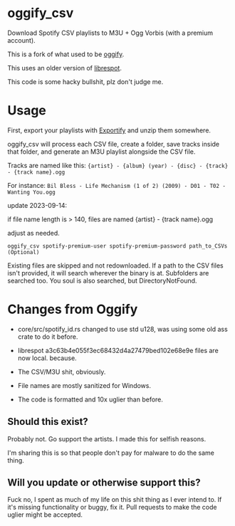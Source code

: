 # oggify_csv
Download Spotify CSV playlists to M3U + Ogg Vorbis (with a premium account).

This is a fork of what used to be [oggify](https://github.com/pisto/oggify).

This uses an older version of [librespot](https://github.com/librespot-org/librespot).

This code is some hacky bullshit, plz don't judge me.

# Usage
First, export your playlists with [Exportify](https://watsonbox.github.io/exportify/) and unzip them somewhere.

oggify_csv will process each CSV file,
create a folder, save tracks inside that folder,
and generate an M3U playlist alongside the CSV file.

Tracks are named like this: `{artist} - {album} (year) - {disc} - {track} - {track name}.ogg`

For instance: `Bil Bless - Life Mechanism (1 of 2) (2009) - D01 - T02 - Wanting You.ogg`

update 2023-09-14:

if file name length is > 140, files are named {artist} - {track name}.ogg

adjust as needed.

```
oggify_csv spotify-premium-user spotify-premium-password path_to_CSVs (Optional)
```
Existing files are skipped and not redownloaded.
If a path to the CSV files isn't provided, it will search wherever the binary is at.
Subfolders are searched too.
You soul is also searched, but DirectoryNotFound.

# Changes from Oggify
* core/src/spotify_id.rs changed to use std u128, was using some old ass crate to do it before.

* librespot a3c63b4e055f3ec68432d4a27479bed102e68e9e files are now local. because.

* The CSV/M3U shit, obviously.

* File names are mostly sanitized for Windows.

* The code is formatted and 10x uglier than before.

## Should this exist?
Probably not.  Go support the artists.  I made this for selfish reasons.

I'm sharing this is so that people don't pay for malware to do the same thing.

## Will you update or otherwise support this?
Fuck no, I spent as much of my life on this shit thing as I ever intend to.
If it's missing functionality or buggy, fix it.
Pull requests to make the code uglier might be accepted.